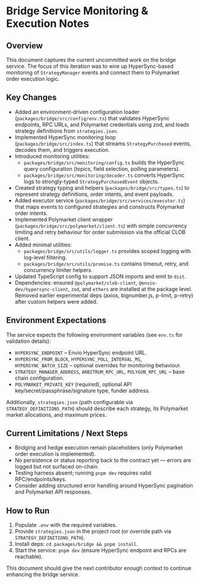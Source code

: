 # Bridge Service Monitoring & Execution Notes

## Overview

This document captures the current uncommitted work on the bridge service. The focus of this iteration was to wire up HyperSync-based monitoring of `StrategyManager` events and connect them to Polymarket order execution logic.

## Key Changes

- Added an environment-driven configuration loader (`packages/bridge/src/config/env.ts`) that validates HyperSync endpoints, RPC URLs, and Polymarket credentials using zod, and loads strategy definitions from `strategies.json`.
- Implemented HyperSync monitoring loop (`packages/bridge/src/index.ts`) that streams `StrategyPurchased` events, decodes them, and triggers execution.
- Introduced monitoring utilities:
  - `packages/bridge/src/monitoring/config.ts` builds the HyperSync query configuration (topics, field selection, polling parameters).
  - `packages/bridge/src/monitoring/decoder.ts` converts HyperSync logs to strongly-typed `StrategyPurchasedEvent` objects.
- Created strategy typing and helpers (`packages/bridge/src/types.ts`) to represent strategy definitions, order intents, and event payloads.
- Added executor service (`packages/bridge/src/services/executor.ts`) that maps events to configured strategies and constructs Polymarket order intents.
- Implemented Polymarket client wrapper (`packages/bridge/src/polymarket/client.ts`) with simple concurrency limiting and retry behaviour for order submission via the official CLOB client.
- Added minimal utilities:
  - `packages/bridge/src/utils/logger.ts` provides scoped logging with log-level filtering.
  - `packages/bridge/src/utils/promise.ts` contains timeout, retry, and concurrency limiter helpers.
- Updated TypeScript config to support JSON imports and emit to `dist`.
- Dependencies: ensured `@polymarket/clob-client`, `@envio-dev/hypersync-client`, `zod`, and `ethers` are installed at the package level. Removed earlier experimental deps (axios, bignumber.js, p-limit, p-retry) after custom helpers were added.

## Environment Expectations

The service expects the following environment variables (see `env.ts` for validation details):

- `HYPERSYNC_ENDPOINT` – Envio HyperSync endpoint URL.
- `HYPERSYNC_FROM_BLOCK`, `HYPERSYNC_POLL_INTERVAL_MS`, `HYPERSYNC_BATCH_SIZE` – optional overrides for monitoring behaviour.
- `STRATEGY_MANAGER_ADDRESS`, `ARBITRUM_RPC_URL`, `POLYGON_RPC_URL` – base chain configuration.
- `POLYMARKET_PRIVATE_KEY` (required), optional API key/secret/passphrase/signature type, funder address.

Additionally, `strategies.json` (path configurable via `STRATEGY_DEFINITIONS_PATH`) should describe each strategy, its Polymarket market allocations, and maximum prices.

## Current Limitations / Next Steps

- Bridging and hedge execution remain placeholders (only Polymarket order execution is implemented).
- No persistence or status reporting back to the contract yet — errors are logged but not surfaced on-chain.
- Testing harness absent; running `pnpm dev` requires valid RPC/endpoints/keys.
- Consider adding structured error handling around HyperSync pagination and Polymarket API responses.

## How to Run

1. Populate `.env` with the required variables.
2. Provide `strategies.json` in the project root (or override path via `STRATEGY_DEFINITIONS_PATH`).
3. Install deps: `cd packages/bridge && pnpm install`.
4. Start the service: `pnpm dev` (ensure HyperSync endpoint and RPCs are reachable).

This document should give the next contributor enough context to continue enhancing the bridge service.

